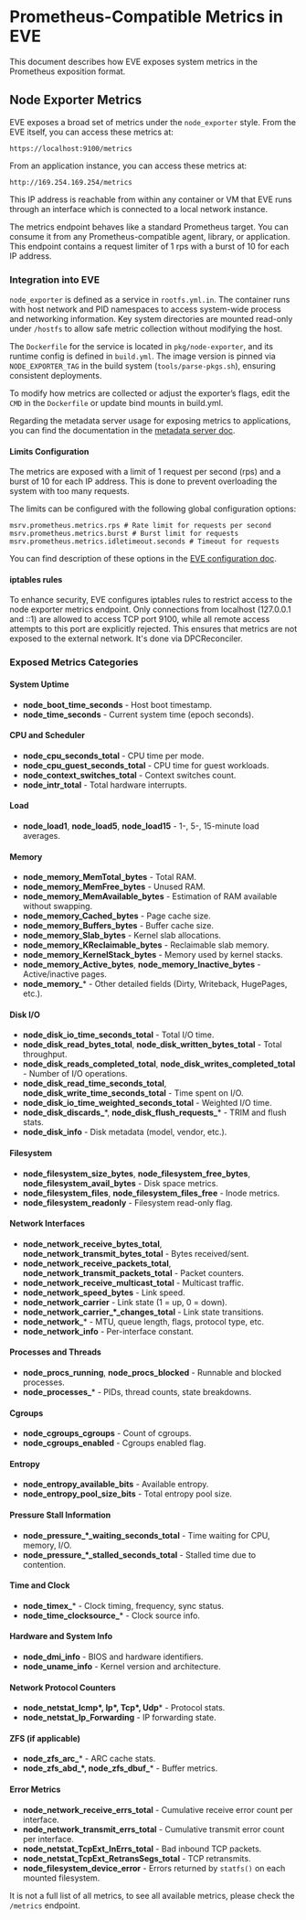 # Prometheus-Compatible Metrics in EVE

This document describes how EVE exposes system metrics in the Prometheus exposition format.

## Node Exporter Metrics

EVE exposes a broad set of metrics under the `node_exporter` style.
From the EVE itself, you can access these metrics at:

```text
https://localhost:9100/metrics
```

From an application instance, you can access these metrics at:

```text
http://169.254.169.254/metrics
```

This IP address is reachable from within any container or VM that EVE runs
through an interface which is connected to a local network instance.

The metrics endpoint behaves like a standard Prometheus target. You can consume
it from any Prometheus-compatible agent, library, or application. This endpoint
contains a request limiter of 1 rps with a burst of 10 for each IP address.

### Integration into EVE

`node_exporter` is defined as a service in `rootfs.yml.in`. The container
runs with host network and PID namespaces to access system-wide process and
networking information. Key system directories are mounted read-only under
`/hostfs` to allow safe metric collection without modifying the host.

The `Dockerfile` for the service is located in `pkg/node-exporter`, and its
runtime config is defined in `build.yml`. The image version is pinned via
`NODE_EXPORTER_TAG` in the build system (`tools/parse-pkgs.sh`), ensuring
consistent deployments.

To modify how metrics are collected or adjust the exporter’s flags, edit the
`CMD` in the `Dockerfile` or update bind mounts in build.yml.

Regarding the metadata server usage for exposing metrics to applications, you
can find the documentation in the [metadata server doc](./ECO-METADATA.md).

#### Limits Configuration

The metrics are exposed with a limit of 1 request per second (rps) and a burst of 10
for each IP address. This is done to prevent overloading the system with too many
requests.

The limits can be configured with the following global configuration options:

```text
msrv.prometheus.metrics.rps # Rate limit for requests per second
msrv.prometheus.metrics.burst # Burst limit for requests
msrv.prometheus.metrics.idletimeout.seconds # Timeout for requests
```

You can find description of these options in the [EVE configuration doc](./CONFIG-PROPERTIES.md).

#### iptables rules

To enhance security, EVE configures iptables rules to restrict access to the
node exporter metrics endpoint. Only connections from localhost (127.0.0.1
and ::1) are allowed to access TCP port 9100, while all remote access attempts
to this port are explicitly rejected. This ensures that metrics are not exposed
to the external network. It's done via DPCReconciler.

### Exposed Metrics Categories

#### System Uptime

- **node_boot_time_seconds** - Host boot timestamp.
- **node_time_seconds** - Current system time (epoch seconds).

#### CPU and Scheduler

- **node_cpu_seconds_total** - CPU time per mode.
- **node_cpu_guest_seconds_total** - CPU time for guest workloads.
- **node_context_switches_total** - Context switches count.
- **node_intr_total** - Total hardware interrupts.

#### Load

- **node_load1**, **node_load5**, **node_load15** - 1-, 5-, 15-minute load averages.

#### Memory

- **node_memory_MemTotal_bytes** - Total RAM.
- **node_memory_MemFree_bytes** - Unused RAM.
- **node_memory_MemAvailable_bytes** - Estimation of RAM available without swapping.
- **node_memory_Cached_bytes** - Page cache size.
- **node_memory_Buffers_bytes** - Buffer cache size.
- **node_memory_Slab_bytes** - Kernel slab allocations.
- **node_memory_KReclaimable_bytes** - Reclaimable slab memory.
- **node_memory_KernelStack_bytes** - Memory used by kernel stacks.
- **node_memory_Active_bytes**, **node_memory_Inactive_bytes** - Active/inactive pages.
- **node_memory_**\* - Other detailed fields (Dirty, Writeback, HugePages, etc.).

#### Disk I/O

- **node_disk_io_time_seconds_total** - Total I/O time.
- **node_disk_read_bytes_total**, **node_disk_written_bytes_total** - Total throughput.
- **node_disk_reads_completed_total**, **node_disk_writes_completed_total** - Number of I/O operations.
- **node_disk_read_time_seconds_total**, **node_disk_write_time_seconds_total** - Time spent on I/O.
- **node_disk_io_time_weighted_seconds_total** - Weighted I/O time.
- **node_disk_discards_**\*, **node_disk_flush_requests_**\* - TRIM and flush stats.
- **node_disk_info** - Disk metadata (model, vendor, etc.).

#### Filesystem

- **node_filesystem_size_bytes**, **node_filesystem_free_bytes**, **node_filesystem_avail_bytes** - Disk space metrics.
- **node_filesystem_files**, **node_filesystem_files_free** - Inode metrics.
- **node_filesystem_readonly** - Filesystem read-only flag.

#### Network Interfaces

- **node_network_receive_bytes_total**, **node_network_transmit_bytes_total** - Bytes received/sent.
- **node_network_receive_packets_total**, **node_network_transmit_packets_total** - Packet counters.
- **node_network_receive_multicast_total** - Multicast traffic.
- **node_network_speed_bytes** - Link speed.
- **node_network_carrier** - Link state (1 = up, 0 = down).
- **node_network_carrier_*_changes_total** - Link state transitions.
- **node_network_**\* - MTU, queue length, flags, protocol type, etc.
- **node_network_info** - Per-interface constant.

#### Processes and Threads

- **node_procs_running**, **node_procs_blocked** - Runnable and blocked processes.
- **node_processes_**\* - PIDs, thread counts, state breakdowns.

#### Cgroups

- **node_cgroups_cgroups** - Count of cgroups.
- **node_cgroups_enabled** - Cgroups enabled flag.

#### Entropy

- **node_entropy_available_bits** - Available entropy.
- **node_entropy_pool_size_bits** - Total entropy pool size.

#### Pressure Stall Information

- **node_pressure_*_waiting_seconds_total** - Time waiting for CPU, memory, I/O.
- **node_pressure_*_stalled_seconds_total** - Stalled time due to contention.

#### Time and Clock

- **node_timex_**\* - Clock timing, frequency, sync status.
- **node_time_clocksource_**\* - Clock source info.

#### Hardware and System Info

- **node_dmi_info** - BIOS and hardware identifiers.
- **node_uname_info** - Kernel version and architecture.

#### Network Protocol Counters

- **node_netstat_Icmp\*, Ip\*, Tcp\*, Udp**\* - Protocol stats.
- **node_netstat_Ip_Forwarding** - IP forwarding state.

#### ZFS (if applicable)

- **node_zfs_arc_**\* - ARC cache stats.
- **node_zfs_abd_*, node_zfs_dbuf_**\* - Buffer metrics.

#### Error Metrics

- **node_network_receive_errs_total** - Cumulative receive error count per interface.
- **node_network_transmit_errs_total** - Cumulative transmit error count per interface.
- **node_netstat_TcpExt_InErrs_total** - Bad inbound TCP packets.
- **node_netstat_TcpExt_RetransSegs_total** - TCP retransmits.
- **node_filesystem_device_error** - Errors returned by `statfs()` on each mounted filesystem.

It is not a full list of all metrics, to see all available metrics, please check
the `/metrics` endpoint.

